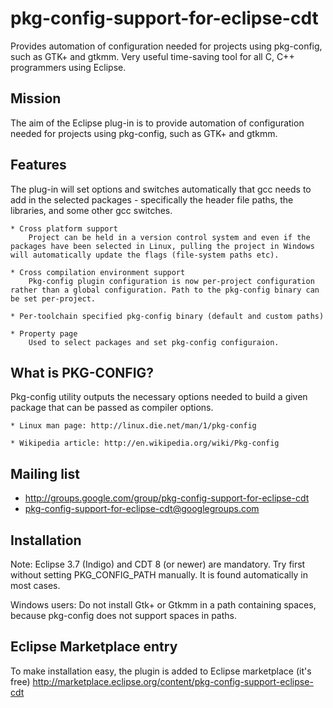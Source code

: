 # pkg-config-support-for-eclipse-cdt
Provides automation of configuration needed for projects using pkg-config, such as GTK+ and gtkmm. Very useful time-saving tool for all C, C++ programmers using Eclipse.

## Mission
The aim of the Eclipse plug-in is to provide automation of configuration needed for projects using pkg-config, such as GTK+ and gtkmm.

## Features
The plug-in will set options and switches automatically that gcc needs to add in the selected packages - specifically the header file paths, the libraries, and some other gcc switches.

    * Cross platform support
        Project can be held in a version control system and even if the packages have been selected in Linux, pulling the project in Windows will automatically update the flags (file-system paths etc).

    * Cross compilation environment support
        Pkg-config plugin configuration is now per-project configuration rather than a global configuration. Path to the pkg-config binary can be set per-project.

    * Per-toolchain specified pkg-config binary (default and custom paths)

    * Property page
        Used to select packages and set pkg-config configuraion.
        
## What is PKG-CONFIG?

Pkg-config utility outputs the necessary options needed to build a given package that can be passed as compiler options.

    * Linux man page: http://linux.die.net/man/1/pkg-config

    * Wikipedia article: http://en.wikipedia.org/wiki/Pkg-config
    
## Mailing list

  * http://groups.google.com/group/pkg-config-support-for-eclipse-cdt
  * pkg-config-support-for-eclipse-cdt@googlegroups.com
  
## Installation
  Note: Eclipse 3.7 (Indigo) and CDT 8 (or newer) are mandatory. Try first without setting PKG_CONFIG_PATH manually. It is found automatically in most cases.

  Windows users: Do not install Gtk+ or Gtkmm in a path containing spaces, because pkg-config does not support spaces in paths.
  
## Eclipse Marketplace entry
  To make installation easy, the plugin is added to Eclipse marketplace (it's free)
  <a href="http://marketplace.eclipse.org/content/pkg-config-support-eclipse-cdt" target="_blank">http://marketplace.eclipse.org/content/pkg-config-support-eclipse-cdt</a>
